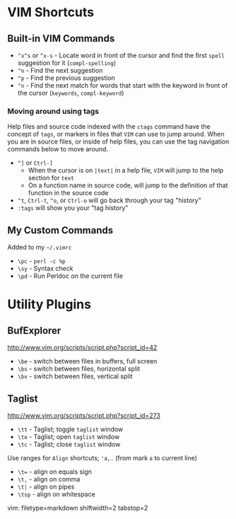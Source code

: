 # VIM Shortcuts #

## Built-in VIM Commands ##
- `^x^s` or `^x-s` - Locate word in front of the cursor and find the first
  `spell` suggestion for it (`compl-spelling`)
- `^n` - Find the next suggestion
- `^p` - Find the previous suggestion
- `^n` - Find the next match for words that start with the keyword in front of
  the cursor (`keywords`, `compl-keyword`)

### Moving around using tags ###
Help files and source code indexed with the `ctags` command have the concept
of `tags`, or markers in files that `VIM` can use to jump around.  When you
are in source files, or inside of help files, you can use the tag navigation
commands below to move around.

- `^]` or `Ctrl-]`
  - When the cursor is on `|text|` in a help file, `VIM` will jump to the help
    section for `text`
  - On a function name in source code, will jump to the definition of that
    function in the source code
- `^t`, `Ctrl-t`, `^o`, or `Ctrl-o` will go back through your tag "history"
- `:tags` will show you  your "tag history"

## My Custom Commands ##
Added to my `~/.vimrc`
- `\pc` - `perl -c %p`
- `\sy` - Syntax check
- `\pd` - Run Perldoc on the current file

# Utility Plugins #

## BufExplorer ##
http://www.vim.org/scripts/script.php?script_id=42
- `\be` - switch between files in buffers, full screen
- `\bs` - switch between files, horizontal split
- `\bv` - switch between files, vertical split

## Taglist ##
http://www.vim.org/scripts/script.php?script_id=273
- `\tt` - Taglist; toggle `taglist` window
- `\to` - Taglist; open `taglist` window
- `\tc` - Taglist; close `taglist` window

Use ranges for `Align` shortcuts; `'a,.` (from mark `a` to current line)
- `\t=` - align on equals sign
- `\t,` - align on comma
- `\t|` - align on pipes
- `\tsp` - align on whitespace

vim: filetype=markdown shiftwidth=2 tabstop=2
